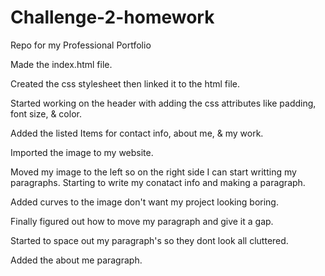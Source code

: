 # Challenge-2-homework
Repo for my Professional Portfolio

Made the index.html file.

Created the css stylesheet then linked it to the html file.

Started working on the header with adding the css attributes like padding, font size, & color.

Added the listed Items for contact info, about me, & my work.

Imported the image to my website.

Moved my image to the left so on the right side I can start writting my paragraphs.
Starting to write my conatact info and making a paragraph.

Added curves to the image don't want my project looking boring.

Finally figured out how to move my paragraph and give it a gap.

Started to space out my paragraph's so they dont look all cluttered.

Added the about me paragraph.

